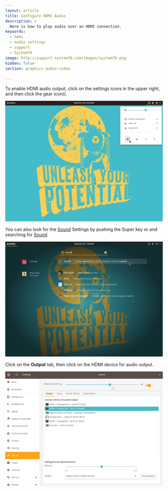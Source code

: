 ```yaml
---
layout: article
title: Configure HDMI Audio
description: >
  Here is how to play audio over an HDMI connection.
keywords:
  - hdmi
  - audio settings
  - support
  - System76
image: http://support.system76.com/images/system76.png
hidden: false
section: graphics-audio-video

---
```


To enable HDMI audio output, click on the settings icons in the upper right, and then click the gear icon(<i class='fa fa-gear'></i>).

![Sound Menu](/images/hdmi-audio/user-menu.png)

You can also look for the <u>Sound</u> Settings by pushing the Super key <kbd><span class="fl-ubuntu"></span></kbd> or <kbd><span class="fl-pop-key"></span></kbd> and searching for <u>Sound</u>.

![Sound in Dash](/images/hdmi-audio/sound-search.png)

Click on the **Output** tab, then click on the HDMI device for audio output.

![Sound Settings](/images/hdmi-audio/sound-settings-hdmi.png)

